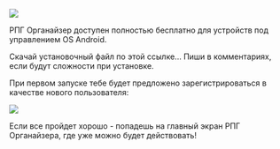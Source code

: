 <!--
Title: Получение РПГ Органайзера
PostId: 6446985629079013678 
Labels: Записи
Published: true
-->

![](https://cdn.jsdelivr.net/gh/pashkas/rpgorganizerblog/img/20220601_001.png)

РПГ Органайзер доступен полностью бесплатно для устройств под управлением OS Android.

Скачай установочный файл по этой ссылке...  Пиши в комментариях, если будут сложности при установке.

При первом запуске тебе будет предложено зарегистрироваться в качестве нового пользователя:

![](https://cdn.jsdelivr.net/gh/pashkas/rpgorganizerblog/img/20220601_002.png)

Если все пройдет хорошо - попадешь на главный экран РПГ Органайзера, где уже можно будет действовать!